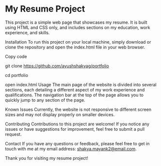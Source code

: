 <p align="center"><h1> My Resume Project</h1></p>

This project is a simple web page that showcases my resume. It is built using HTML and CSS only, and includes sections on my education, work experience, and skills.

Installation
To run this project on your local machine, simply download or clone the repository and open the index.html file in your web browser.

Copy code

git clone https://github.com/ayushshakyag/portfolio

cd portfolio

open index.html
Usage
The main page of the website is divided into several sections, each detailing a different aspect of my work experience and qualifications. The navigation bar at the top of the page allows you to quickly jump to any section of the page.

Known Issues
Currently, the website is not responsive to different screen sizes and may not display properly on smaller devices.

Contributing
Contributions to this project are welcome! If you notice any issues or have suggestions for improvement, feel free to submit a pull request.

Contact
If you have any questions or feedback, please feel free to get in touch with me at my email address: shakya.mayank2@email.com.

Thank you for visiting my resume project!
